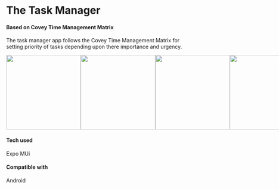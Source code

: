 # The Task Manager
#### Based on Covey Time Management Matrix

The task manager app follows the Covey Time Management Matrix for setting priority of tasks depending upon there importance and urgency.
<div style="display:flex;">
<img src="https://user-images.githubusercontent.com/49057184/188124530-424963d1-0cf0-43e4-b84b-b31a51af88d0.jpg" width="200px"/>
<img src="https://user-images.githubusercontent.com/49057184/188124538-96a241c4-9eac-4a1a-bdb8-217c198a0d0e.jpg" width="200px"/>
<img src="https://user-images.githubusercontent.com/49057184/188124542-5ebf8bed-bb2f-4e28-8fd2-6435da25fb0e.jpg" width="200px"/>
<img src="https://user-images.githubusercontent.com/49057184/188124546-05c7810a-57f6-4c7a-b54b-053c1cf935d9.jpg" width="200px"/>
<img src="https://user-images.githubusercontent.com/49057184/188124548-ec0926d9-fe01-44a9-aafd-6c0e589f60e6.jpg" width="200px"/>
<img src="https://user-images.githubusercontent.com/49057184/188124551-9901174c-ee5a-4379-8f0f-7166f736f2e1.jpg" width="200px"/>
</div>

#### Tech used
Expo
MUi

#### Compatible with
Android
